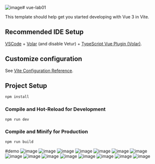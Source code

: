 ![image](https://github.com/lvlanh912/Frontend-WebLaptop-DATN/assets/57809918/7f66ddec-578d-4262-a437-cc391413af6c)# vue-lab01

This template should help get you started developing with Vue 3 in Vite.

## Recommended IDE Setup

[VSCode](https://code.visualstudio.com/) + [Volar](https://marketplace.visualstudio.com/items?itemName=Vue.volar) (and disable Vetur) + [TypeScript Vue Plugin (Volar)](https://marketplace.visualstudio.com/items?itemName=Vue.vscode-typescript-vue-plugin).

## Customize configuration

See [Vite Configuration Reference](https://vitejs.dev/config/).

## Project Setup

```sh
npm install
```

### Compile and Hot-Reload for Development

```sh
npm run dev
```

### Compile and Minify for Production

```sh
npm run build
```
#demo
![image](https://github.com/lvlanh912/Frontend-WebLaptop-DATN/assets/57809918/35a8f69e-2b7c-4a41-8a0b-d9891b99ac50)
![image](https://github.com/lvlanh912/Frontend-WebLaptop-DATN/assets/57809918/d9343d13-20c2-480d-be57-936929ad8c0e)
![image](https://github.com/lvlanh912/Frontend-WebLaptop-DATN/assets/57809918/4cc09664-1332-4633-8426-c45eb5124822)
![image](https://github.com/lvlanh912/Frontend-WebLaptop-DATN/assets/57809918/68776f5b-9d46-4219-a319-35291851f6e2)
![image](https://github.com/lvlanh912/Frontend-WebLaptop-DATN/assets/57809918/b1e838a3-6cd8-4393-bd8a-930c5f350624)
![image](https://github.com/lvlanh912/Frontend-WebLaptop-DATN/assets/57809918/08d7bbe9-090a-4f4b-88c2-a1551a7195a2)
![image](https://github.com/lvlanh912/Frontend-WebLaptop-DATN/assets/57809918/910ba057-188b-4301-b42c-d10958afb866)
![image](https://github.com/lvlanh912/Frontend-WebLaptop-DATN/assets/57809918/89975627-601f-4842-89cb-94dfc422cb8d)
![image](https://github.com/lvlanh912/Frontend-WebLaptop-DATN/assets/57809918/9d0afb7d-9721-4dd8-bb23-61d24b36685e)
![image](https://github.com/lvlanh912/Frontend-WebLaptop-DATN/assets/57809918/52281ea5-e4d9-4c0f-b955-751ae5829f02)
![image](https://github.com/lvlanh912/Frontend-WebLaptop-DATN/assets/57809918/cca59b42-b9e2-4276-9005-af20cd645e59)
![image](https://github.com/lvlanh912/Frontend-WebLaptop-DATN/assets/57809918/498b1e06-6b0f-4ebb-8ae3-aada9771bb89)
![image](https://github.com/lvlanh912/Frontend-WebLaptop-DATN/assets/57809918/13d60935-0822-48a3-804d-5536a7c24a2c)
![image](https://github.com/lvlanh912/Frontend-WebLaptop-DATN/assets/57809918/11a6e3cd-25b1-474d-a909-5c0a6439af78)
![image](https://github.com/lvlanh912/Frontend-WebLaptop-DATN/assets/57809918/09d849f2-9fe4-4e57-80da-17369fdf31ff)






